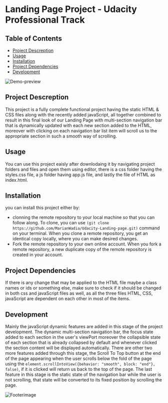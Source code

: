 # Landing Page Project - Udacity Professional Track

## Table of Contents
* [Project Descreption](#project-descreption)
* [Usage](#usage)
* [Installation](#installation)
* [Project Dependencies](#project-dependencies)
* [Development](#contribute)

![Demo-preview](https://media1.giphy.com/media/26tn33aiTi1jkl6H6/giphy.gif?cid=ecf05e47jujxpvm382jdz3slwpcvps1gxym43f4shirvi5rd&rid=giphy.gif&ct=g)

## Project Descreption
This project is a fully complete functional project having the static HTML & CSS files along with the recently added javaScript, all together combined to result in this final look of our Landing Page with multi-section navigation bar that is dynamically updated with each new section added to the HTML, moreover with clicking on each navigation bar list item will scroll us to the appropriate section in such a smooth way of scrolling. 

## Usage
You can use this project eaisly after downlodaing it by navigating project folders and files and open them using editor, there is a css folder having the styles.css file, a js folder having app.js file, and lastly the file of HTML as index.html. 

## Installation
you can install this project either by:
* clonning the remote repository to your local machine so that you can follow along. To clone, you can use `(git clone https://github.com/MarianWadia/Udacity-Landing-page.git)` command on your terminal. When you clone a remote repository, you get an identical copy locally, where you can make desired changes.
* Fork the remote repository to your own online account. When you fork a remote repository, a new duplicate copy of the remote repository is created in your account.

## Project Dependencies
If there is any change that may be applied to the HTML file maybe a class names or ids or something else, make sure to check if it should be changed in both css and javaScript files as well, as all the three files HTML, CSS, javaScript are dependent on each other in most of the items.

## Development
Mainly the javaScript dynamic features are added in this stage of the project development. The dynamic multi-section navigation bar, the focus state added to each section in the user's viewPort moreover the collapsible state of each section that is already collapsed by default and whenever clicked the section content will be displayed automatically. 
There are other two more features added through this stage, the Scroll To Top button at the end of the page appearing when the user scrolls below the fold of the page using the `element.scrollIntoView({behavior: "smooth", block: "end"}, false)`, if it is clicked will return us back to the top of the page.
The last feature in this stage is the static state of the navigation bar while the user is not scrolling, that state will be converted to its fixed position by scrolling the page. 

![Footerimage](https://raw.githubusercontent.com/navendu-pottekkat/awesome-readme/master/fooooooter.png)
